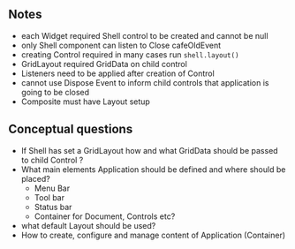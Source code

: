 ## Notes

* each Widget required Shell control to be created and cannot be null
* only Shell component can listen to Close cafeOldEvent
* creating Control required in many cases run
  ``shell.layout()``
* GridLayout required GridData on child control
* Listeners need to be applied after creation of Control
* cannot use Dispose Event to inform child controls that application is going to be closed
* Composite must have Layout setup

## Conceptual questions

* If Shell has set a GridLayout how and what GridData should be passed to child Control ?
* What main elements Application should be defined and where should be placed?
    * Menu Bar
    * Tool bar
    * Status bar
    * Container for Document, Controls etc?
* what default Layout should be used?
* How to create, configure and manage content of Application (Container)

